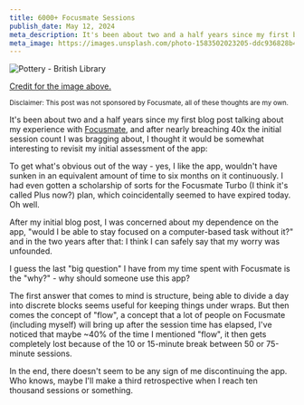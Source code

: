 ```yaml
---
title: 6000+ Focusmate Sessions
publish_date: May 12, 2024
meta_description: It's been about two and a half years since my first blog post talking about my experience with Focusmate.
meta_image: https://images.unsplash.com/photo-1583502023205-ddc936828b48?q=80&w=2847&auto=format&fit=crop&ixlib=rb-4.0.3&ixid=M3wxMjA3fDB8MHxwaG90by1wYWdlfHx8fGVufDB8fHx8fA%3D%3D
---
```


![Pottery - British Library](https://images.unsplash.com/photo-1583502023205-ddc936828b48?q=80&w=2847&auto=format&fit=crop&ixlib=rb-4.0.3&ixid=M3wxMjA3fDB8MHxwaG90by1wYWdlfHx8fGVufDB8fHx8fA%3D%3D)

[Credit for the image above.](https://images.unsplash.com/photo-1583502023205-ddc936828b48?q=80&w=2847&auto=format&fit=crop&ixlib=rb-4.0.3&ixid=M3wxMjA3fDB8MHxwaG90by1wYWdlfHx8fGVufDB8fHx8fA%3D%3D)

<small>Disclaimer: This post was not sponsored by Focusmate, all of these thoughts are my own.</small>

It's been about two and a half years since my first blog post talking about my experience with [Focusmate](https://focusmate.com), and after nearly breaching 40x the initial session count I was bragging about, I thought it would be somewhat interesting to revisit my initial assessment of the app:

To get what's obvious out of the way - yes, I like the app, wouldn't have sunken in an equivalent amount of time to six months on it continuously. I had even gotten a scholarship of sorts for the Focusmate Turbo (I think it's called Plus now?) plan, which coincidentally seemed to have expired today. Oh well.

After my initial blog post, I was concerned about my dependence on the app, "would I be able to stay focused on a computer-based task without it?" and in the two years after that: I think I can safely say that my worry was unfounded.

I guess the last "big question" I have from my time spent with Focusmate is the "why?" - why should someone use this app? 

The first answer that comes to mind is structure, being able to divide a day into discrete blocks seems useful for keeping things under wraps. But then comes the concept of "flow", a concept that a lot of people on Focusmate (including myself) will bring up after the session time has elapsed, I've noticed that maybe ~40% of the time I mentioned "flow", it then gets completely lost because of the 10 or 15-minute break between 50 or 75-minute sessions.

In the end, there doesn't seem to be any sign of me discontinuing the app. Who knows, maybe I'll make a third retrospective when I reach ten thousand sessions or something.